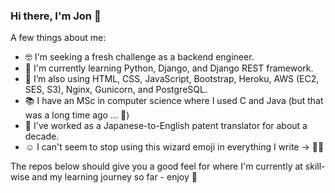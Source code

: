 ### Hi there, I'm Jon 👋

A few things about me:

- 🤓 I'm seeking a fresh challenge as a backend engineer.
- 🌱 I'm currently learning Python, Django, and Django REST framework.
- 🤘 I’m also using HTML, CSS, JavaScript, Bootstrap, Heroku, AWS (EC2, SES, S3), Nginx, Gunicorn, and PostgreSQL.
- 📚 I have an MSc in computer science where I used C and Java (but that was a long time ago ... 🐢)
- 🗻 I've worked as a Japanese-to-English patent translator for about a decade.
- ☺️ I can't seem to stop using this wizard emoji in everything I write → 🧙‍♂️

The repos below should give you a good feel for where I'm currently at skill-wise and my learning journey so far - enjoy 🙂
